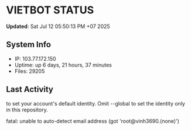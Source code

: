 # VIETBOT STATUS
**Updated**: Sat Jul 12 05:50:13 PM +07 2025

## System Info
- IP: 103.77.172.150
- Uptime: up 6 days, 21 hours, 37 minutes
- Files: 29205

## Last Activity

to set your account's default identity.
Omit --global to set the identity only in this repository.

fatal: unable to auto-detect email address (got 'root@vinh3690.(none)')
